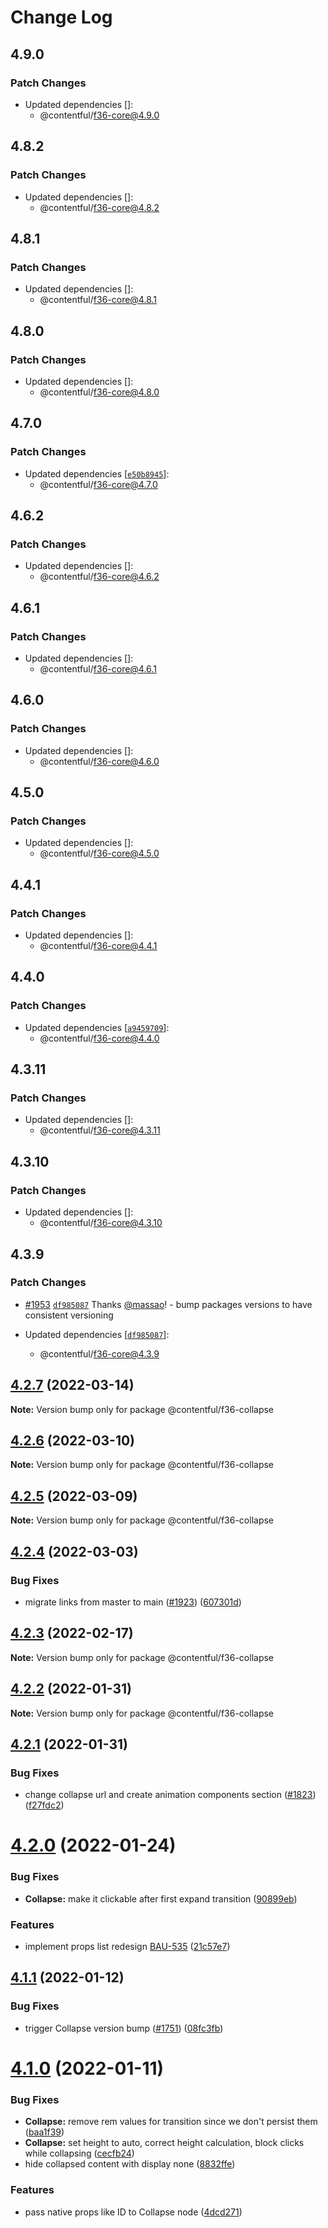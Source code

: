 # Change Log

## 4.9.0

### Patch Changes

- Updated dependencies []:
  - @contentful/f36-core@4.9.0

## 4.8.2

### Patch Changes

- Updated dependencies []:
  - @contentful/f36-core@4.8.2

## 4.8.1

### Patch Changes

- Updated dependencies []:
  - @contentful/f36-core@4.8.1

## 4.8.0

### Patch Changes

- Updated dependencies []:
  - @contentful/f36-core@4.8.0

## 4.7.0

### Patch Changes

- Updated dependencies [[`e50b8945`](https://github.com/contentful/forma-36/commit/e50b8945faef7323187e1bd9a2a9cbfcbae2e405)]:
  - @contentful/f36-core@4.7.0

## 4.6.2

### Patch Changes

- Updated dependencies []:
  - @contentful/f36-core@4.6.2

## 4.6.1

### Patch Changes

- Updated dependencies []:
  - @contentful/f36-core@4.6.1

## 4.6.0

### Patch Changes

- Updated dependencies []:
  - @contentful/f36-core@4.6.0

## 4.5.0

### Patch Changes

- Updated dependencies []:
  - @contentful/f36-core@4.5.0

## 4.4.1

### Patch Changes

- Updated dependencies []:
  - @contentful/f36-core@4.4.1

## 4.4.0

### Patch Changes

- Updated dependencies [[`a9459709`](https://github.com/contentful/forma-36/commit/a945970959bc7e9478bec822bb775a513c6aa0fe)]:
  - @contentful/f36-core@4.4.0

## 4.3.11

### Patch Changes

- Updated dependencies []:
  - @contentful/f36-core@4.3.11

## 4.3.10

### Patch Changes

- Updated dependencies []:
  - @contentful/f36-core@4.3.10

## 4.3.9

### Patch Changes

- [#1953](https://github.com/contentful/forma-36/pull/1953) [`df985087`](https://github.com/contentful/forma-36/commit/df98508780f63754e29df09d4f6239bdc84982a8) Thanks [@massao](https://github.com/massao)! - bump packages versions to have consistent versioning

- Updated dependencies [[`df985087`](https://github.com/contentful/forma-36/commit/df98508780f63754e29df09d4f6239bdc84982a8)]:
  - @contentful/f36-core@4.3.9

## [4.2.7](https://github.com/contentful/forma-36/compare/@contentful/f36-collapse@4.2.6...@contentful/f36-collapse@4.2.7) (2022-03-14)

**Note:** Version bump only for package @contentful/f36-collapse

## [4.2.6](https://github.com/contentful/forma-36/compare/@contentful/f36-collapse@4.2.5...@contentful/f36-collapse@4.2.6) (2022-03-10)

**Note:** Version bump only for package @contentful/f36-collapse

## [4.2.5](https://github.com/contentful/forma-36/compare/@contentful/f36-collapse@4.2.4...@contentful/f36-collapse@4.2.5) (2022-03-09)

**Note:** Version bump only for package @contentful/f36-collapse

## [4.2.4](https://github.com/contentful/forma-36/compare/@contentful/f36-collapse@4.2.3...@contentful/f36-collapse@4.2.4) (2022-03-03)

### Bug Fixes

- migrate links from master to main ([#1923](https://github.com/contentful/forma-36/issues/1923)) ([607301d](https://github.com/contentful/forma-36/commit/607301d57a2e83190d2aa298120ddb8493e8c429))

## [4.2.3](https://github.com/contentful/forma-36/compare/@contentful/f36-collapse@4.2.2...@contentful/f36-collapse@4.2.3) (2022-02-17)

**Note:** Version bump only for package @contentful/f36-collapse

## [4.2.2](https://github.com/contentful/forma-36/compare/@contentful/f36-collapse@4.2.1...@contentful/f36-collapse@4.2.2) (2022-01-31)

**Note:** Version bump only for package @contentful/f36-collapse

## [4.2.1](https://github.com/contentful/forma-36/compare/@contentful/f36-collapse@4.2.0...@contentful/f36-collapse@4.2.1) (2022-01-31)

### Bug Fixes

- change collapse url and create animation components section ([#1823](https://github.com/contentful/forma-36/issues/1823)) ([f27fdc2](https://github.com/contentful/forma-36/commit/f27fdc2be47f3780dbda0c9a1615239b277ba9b9))

# [4.2.0](https://github.com/contentful/forma-36/compare/@contentful/f36-collapse@4.1.1...@contentful/f36-collapse@4.2.0) (2022-01-24)

### Bug Fixes

- **Collapse:** make it clickable after first expand transition ([90899eb](https://github.com/contentful/forma-36/commit/90899eb872b11867672f5a1b4b02162fe42d39df))

### Features

- implement props list redesign [BAU-535](<[#1756](https://github.com/contentful/forma-36/issues/1756)>) ([21c57e7](https://github.com/contentful/forma-36/commit/21c57e72008b75990d03af4e7500edc1c7f3d26d))

## [4.1.1](https://github.com/contentful/forma-36/compare/@contentful/f36-collapse@4.1.0...@contentful/f36-collapse@4.1.1) (2022-01-12)

### Bug Fixes

- trigger Collapse version bump ([#1751](https://github.com/contentful/forma-36/issues/1751)) ([08fc3fb](https://github.com/contentful/forma-36/commit/08fc3fb2d281c293e6e57ea35c65f3dc7040af4b))

# [4.1.0](https://github.com/contentful/forma-36/compare/@contentful/f36-collapse@4.0.0...@contentful/f36-collapse@4.1.0) (2022-01-11)

### Bug Fixes

- **Collapse:** remove rem values for transition since we don't persist them ([baa1f39](https://github.com/contentful/forma-36/commit/baa1f3927f04f8502bf4bbbe2cde17876f754f8e))
- **Collapse:** set height to auto, correct height calculation, block clicks while collapsing ([cecfb24](https://github.com/contentful/forma-36/commit/cecfb2425ecd759f33a15f95569b7ba2b61f4950))
- hide collapsed content with display none ([8832ffe](https://github.com/contentful/forma-36/commit/8832ffe3be43368e8f0c2f24be8dec9322e5a1ff))

### Features

- pass native props like ID to Collapse node ([4dcd271](https://github.com/contentful/forma-36/commit/4dcd2715fc631311ec55b0c545dc4a4da6b6d4de))
